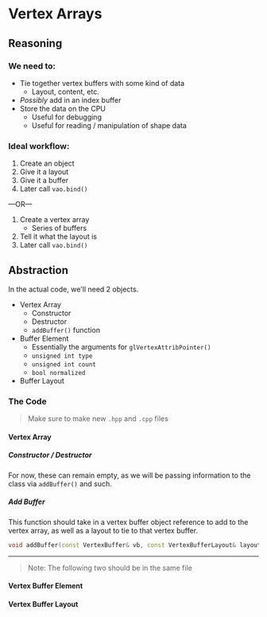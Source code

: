 # Vertex Arrays

## Reasoning

### We need to:

+ Tie together vertex buffers with some kind of data
    + Layout, content, etc.
+ *Possibly* add in an index buffer
+ Store the data on the CPU
    + Useful for debugging
    + Useful for reading / manipulation of shape data

### Ideal workflow:

1. Create an object
1. Give it a layout
1. Give it a buffer
1. Later call `vao.bind()`

&mdash;OR&mdash;

1. Create a vertex array
    + Series of buffers
1. Tell it what the layout is
1. Later call `vao.bind()`

## Abstraction

In the actual code, we'll need 2 objects.

+ Vertex Array
    + Constructor
    + Destructor
    + `addBuffer()` function
+ Buffer Element
    + Essentially the arguments for `glVertexAttribPointer()`
    + `unsigned int type`
    + `unsigned int count`
    + `bool normalized`
+ Buffer Layout

### The Code

> Make sure to make new `.hpp` and `.cpp` files

#### Vertex Array

##### Constructor / Destructor

For now, these can remain empty, as we will be passing information to the class via `addBuffer()` and such.

##### Add Buffer

This function should take in a vertex buffer object reference to add to the vertex array, as well as a layout to tie to that vertex buffer.

```c++
void addBuffer(const VertexBuffer& vb, const VertexBufferLayout& layout);
```

---

> Note: The following two should be in the same file

#### Vertex Buffer Element

#### Vertex Buffer Layout

